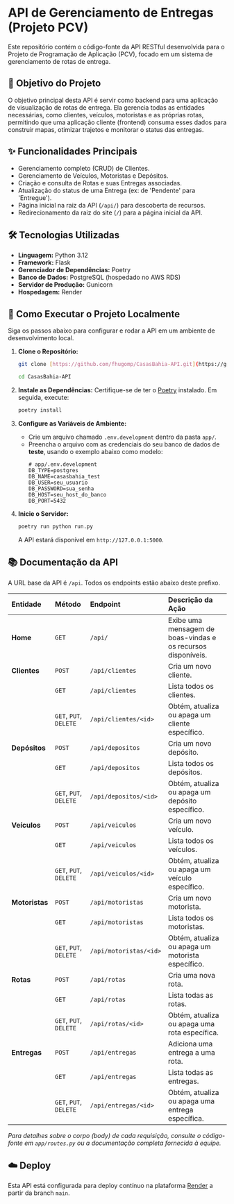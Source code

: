 # API de Gerenciamento de Entregas (Projeto PCV)

Este repositório contém o código-fonte da API RESTful desenvolvida para o Projeto de Programação de Aplicação (PCV), focado em um sistema de gerenciamento de rotas de entrega.

## 🎯 Objetivo do Projeto

O objetivo principal desta API é servir como backend para uma aplicação de visualização de rotas de entrega. Ela gerencia todas as entidades necessárias, como clientes, veículos, motoristas e as próprias rotas, permitindo que uma aplicação cliente (frontend) consuma esses dados para construir mapas, otimizar trajetos e monitorar o status das entregas.

## ✨ Funcionalidades Principais

* Gerenciamento completo (CRUD) de Clientes.
* Gerenciamento de Veículos, Motoristas e Depósitos.
* Criação e consulta de Rotas e suas Entregas associadas.
* Atualização do status de uma Entrega (ex: de 'Pendente' para 'Entregue').
* Página inicial na raiz da API (`/api/`) para descoberta de recursos.
* Redirecionamento da raiz do site (`/`) para a página inicial da API.

## 🛠️ Tecnologias Utilizadas

* **Linguagem:** Python 3.12
* **Framework:** Flask
* **Gerenciador de Dependências:** Poetry
* **Banco de Dados:** PostgreSQL (hospedado no AWS RDS)
* **Servidor de Produção:** Gunicorn
* **Hospedagem:** Render

## 🚀 Como Executar o Projeto Localmente

Siga os passos abaixo para configurar e rodar a API em um ambiente de desenvolvimento local.

1.  **Clone o Repositório:**
    ```bash
    git clone [https://github.com/fhugomp/CasasBahia-API.git](https://github.com/fhugomp/CasasBahia-API.git)
    ```

    ```bash
    cd CasasBahia-API
    ```

2.  **Instale as Dependências:**
    Certifique-se de ter o [Poetry](https://python-poetry.org/docs/#installation) instalado. Em seguida, execute:
    ```bash
    poetry install
    ```

3.  **Configure as Variáveis de Ambiente:**
    * Crie um arquivo chamado `.env.development` dentro da pasta `app/`.
    * Preencha o arquivo com as credenciais do seu banco de dados de **teste**, usando o exemplo abaixo como modelo:
        ```.env
        # app/.env.development
        DB_TYPE=postgres
        DB_NAME=casasbahia_test
        DB_USER=seu_usuario
        DB_PASSWORD=sua_senha
        DB_HOST=seu_host_do_banco
        DB_PORT=5432
        ```

4.  **Inicie o Servidor:**
    ```bash
    poetry run python run.py
    ```
    A API estará disponível em `http://127.0.0.1:5000`.

## 📚 Documentação da API

A URL base da API é `/api`. Todos os endpoints estão abaixo deste prefixo.

| Entidade | Método | Endpoint | Descrição da Ação |
| :--- | :--- | :--- | :--- |
| **Home** | `GET` | `/api/` | Exibe uma mensagem de boas-vindas e os recursos disponíveis. |
| **Clientes** | `POST` | `/api/clientes` | Cria um novo cliente. |
| | `GET` | `/api/clientes` | Lista todos os clientes. |
| | `GET`, `PUT`, `DELETE` | `/api/clientes/<id>` | Obtém, atualiza ou apaga um cliente específico. |
| **Depósitos**| `POST` | `/api/depositos` | Cria um novo depósito. |
| | `GET` | `/api/depositos` | Lista todos os depósitos. |
| | `GET`, `PUT`, `DELETE` | `/api/depositos/<id>` | Obtém, atualiza ou apaga um depósito específico. |
| **Veículos** | `POST` | `/api/veiculos` | Cria um novo veículo. |
| | `GET` | `/api/veiculos` | Lista todos os veículos. |
| | `GET`, `PUT`, `DELETE` | `/api/veiculos/<id>` | Obtém, atualiza ou apaga um veículo específico. |
| **Motoristas**| `POST` | `/api/motoristas` | Cria um novo motorista. |
| | `GET` | `/api/motoristas` | Lista todos os motoristas. |
| | `GET`, `PUT`, `DELETE`| `/api/motoristas/<id>`| Obtém, atualiza ou apaga um motorista específico. |
| **Rotas** | `POST` | `/api/rotas` | Cria uma nova rota. |
| | `GET` | `/api/rotas` | Lista todas as rotas. |
| | `GET`, `PUT`, `DELETE` | `/api/rotas/<id>` | Obtém, atualiza ou apaga uma rota específica. |
| **Entregas** | `POST` | `/api/entregas` | Adiciona uma entrega a uma rota. |
| | `GET` | `/api/entregas` | Lista todas as entregas. |
| | `GET`, `PUT`, `DELETE`| `/api/entregas/<id>` | Obtém, atualiza ou apaga uma entrega específica. |

*Para detalhes sobre o corpo (body) de cada requisição, consulte o código-fonte em `app/routes.py` ou a documentação completa fornecida à equipe.*

## ☁️ Deploy

Esta API está configurada para deploy contínuo na plataforma [Render](https://render.com/) a partir da branch `main`.
